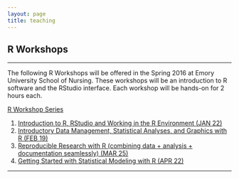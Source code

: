 ```yaml
---
layout: page
title: teaching
---
```


## R Workshops

<hr/>
<p>
The following R Workshops will be offered in the Spring 2016 at Emory University School of Nursing. These workshops will be an introduction to R software and the RStudio interface. Each workshop will be hands-on for 2 hours each. 
</p>
<p>
 <a class="redbutton" href="{{ site.url }}/teaching/RWorkshops">R Workshop Series</a>
</p>
<ol>
  <li><a href="{{ site.url }}/teaching/RWorkshops/Workshop01.html">Introduction to R, RStudio and Working in the R Environment (JAN 22)</a></li>
  <li><a href="{{ site.url }}/teaching/RWorkshops/Workshop02.html">Introductory Data Management, Statistical Analyses, and Graphics with R (FEB 19)</a></li>
  <li><a href="{{ site.url }}/teaching/RWorkshops/Workshop03.html">Reproducible Research with R (combining data + analysis + documentation seamlessly) (MAR 25)</a></li>
  <li><a href="{{ site.url }}/teaching/RWorkshops/Workshop04.html">Getting Started with Statistical Modeling with R (APR 22)</a></li>
</ol>
<hr/>
